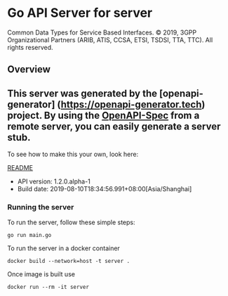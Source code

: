 # Go API Server for server

Common Data Types for Service Based Interfaces. © 2019, 3GPP Organizational Partners (ARIB, ATIS, CCSA, ETSI, TSDSI, TTA, TTC). All rights reserved. 

## Overview
This server was generated by the [openapi-generator]
(https://openapi-generator.tech) project.
By using the [OpenAPI-Spec](https://github.com/OAI/OpenAPI-Specification) from a remote server, you can easily generate a server stub.  
-

To see how to make this your own, look here:

[README](https://openapi-generator.tech)

- API version: 1.2.0.alpha-1
- Build date: 2019-08-10T18:34:56.991+08:00[Asia/Shanghai]


### Running the server
To run the server, follow these simple steps:

```
go run main.go
```

To run the server in a docker container
```
docker build --network=host -t server .
```

Once image is built use
```
docker run --rm -it server 
```



